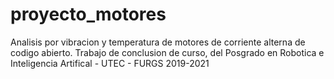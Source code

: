 # proyecto_motores
Analisis  por vibracion y temperatura de motores de corriente alterna de codigo abierto.
Trabajo de conclusion de curso, del Posgrado en Robotica e Inteligencia Artifical - UTEC - FURGS 2019-2021

